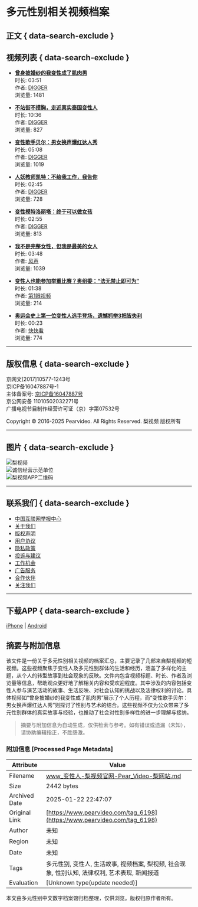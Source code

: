 # 多元性别相关视频档案

## 正文 { data-search-exclude }


## 视频列表 { data-search-exclude }

- **[曾身披婚纱的我变性成了肌肉男](video_1049091)**  
  时长: 03:51  
  作者: [DIGGER](author_11549142)  
  浏览量: 1481

- **[不站街不摸胸，走近真实泰国变性人](video_1025864)**  
  时长: 10:36  
  作者: [DIGGER](author_11549142)  
  浏览量: 827

- **[变性歌手贝尔：男女换声爆红达人秀](video_1025769)**  
  时长: 05:08  
  作者: [DIGGER](author_11549142)  
  浏览量: 1019

- **[人妖教师凯特：不给我工作，我告你](video_1022167)**  
  时长: 02:45  
  作者: [DIGGER](author_11549142)  
  浏览量: 728

- **[变性模特洛丽塔：终于可以做女孩](video_1017013)**  
  时长: 02:55  
  作者: [DIGGER](author_11549142)  
  浏览量: 813

- **[我不是完整女性，但我是最美的女人](video_1050495)**  
  时长: 03:48  
  作者: [风声](author_11549120)  
  浏览量: 1039

- **[变性人也能参加举重比赛？奥组委：“法无禁止即可为”](video_1749022)**  
  时长: 01:38  
  作者: [第1眼视频](author_12033417)  
  浏览量: 214

- **[奥运会史上第一位变性人选手登场，遗憾抓举3把皆失利](video_1737434)**  
  时长: 00:23  
  作者: [快快看](author_11724129)  
  浏览量: 774

---

## 版权信息 { data-search-exclude }

京网文\[2017\]10577-1243号  
京ICP备16047887号-1  
主体备案号: [京ICP备16047887号](http://beian.miit.gov.cn)  
京公网安备 11010502032271号  
广播电视节目制作经营许可证（京）字第07532号  

Copyright © 2016-2025 Pearvideo. All Rights Reserved. 梨视频 版权所有  

---

## 图片 { data-search-exclude }

![梨视频](https://page.pearvideo.com/webres/img/internet_culture173.png)  
![诚信经营示范单位](https://trust.hss.org.cn/credit/crz2002.png)  
![梨视频APP二维码](https://page.pearvideo.com/webres/img/qr160_download4.png)  

---

## 联系我们 { data-search-exclude }

- [中国互联网举报中心](http://www.12377.cn/)
- [关于我们](aboutus.jsp)
- [版权声明](copyright.jsp)
- [用户协议](useragreement.jsp)
- [隐私政策](privacy_policy.jsp)
- [投诉与建议](complaints_guide.jsp)
- [工作机会](workus.jsp)
- [广告服务](adservice.jsp)
- [合作伙伴](partner.jsp)
- [关注我们](attentionus.jsp)  

---

## 下载APP { data-search-exclude }

[iPhone](https://itunes.apple.com/cn/app/id1165731962?mt=8) | [Android](http://www.pearvideo.com/download?id=4)  
<!-- tcd_original_link https://www.pearvideo.com/tag_6198 -->


## 摘要与附加信息

<!-- tcd_abstract -->
该文件是一份关于多元性别相关视频的档案汇总，主要记录了几部来自梨视频的短视频。这些视频聚焦于变性人及多元性别群体的生活和经历，涵盖了多样化的主题，从个人的转型故事到社会现象的反映。文件内包含视频标题、时长、作者及浏览量等信息，帮助观众更好地了解相关内容和受欢迎程度。其中涉及的内容包括变性人参与演艺活动的故事、生活反映、对社会认知的挑战以及法律权利的讨论。具体视频如“曾身披婚纱的我变性成了肌肉男”展示了个人历程，而“变性歌手贝尔：男女换声爆红达人秀”则探讨了性别与艺术的结合。这些视频不仅为公众带来了多元性别群体的真实故事与经验，也推动了社会对性别多样性的进一步理解与接纳。
<!-- tcd_abstract_end -->

> 摘要与附加信息为自动生成，仅供检索与参考。如有错误或遗漏（未知），请协助编辑指正，不胜感激。

### 附加信息 [Processed Page Metadata]

| Attribute       | Value                                  |
|-----------------|----------------------------------------|
| Filename        | www_变性人-梨视频官网-Pear_Video-梨网站.md                             |
| Size            | 2442 bytes                           |
| Archived Date   | 2025-01-22 22:47:07                             |
| Original Link   | [https://www.pearvideo.com/tag_6198](https://www.pearvideo.com/tag_6198)                       |
| Author          | 未知                               |
| Region          | 未知                               |
| Date            | 未知                                 |
| Tags            | 多元性别, 变性人, 生活故事, 视频档案, 梨视频, 社会现象, 性别认知, 法律权利, 艺术表现, 新闻报道                                 |
| Evaluation            | [Unknown type(update needed)]                                 |
<!-- tcd_table_end -->

本文由多元性别中文数字档案馆归档整理，仅供浏览。版权归原作者所有。
